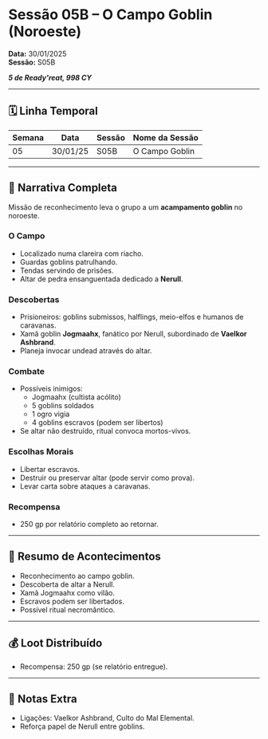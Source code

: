 # Sessão 05B – O Campo Goblin (Noroeste)  
**Data:** 30/01/2025  
**Sessão:** S05B  

***5 de Ready'reat, 998 CY***

---
## 🗓 Linha Temporal
| Semana | Data       | Sessão | Nome da Sessão          |
|--------|-----------|--------|--------------------------|
| 05     | 30/01/25  | S05B   | O Campo Goblin           |

---

## 📖 Narrativa Completa
Missão de reconhecimento leva o grupo a um **acampamento goblin** no noroeste.  

### O Campo
- Localizado numa clareira com riacho.  
- Guardas goblins patrulhando.  
- Tendas servindo de prisões.  
- Altar de pedra ensanguentada dedicado a **Nerull**.  

### Descobertas
- Prisioneiros: goblins submissos, halflings, meio-elfos e humanos de caravanas.  
- Xamã goblin **Jogmaahx**, fanático por Nerull, subordinado de **Vaelkor Ashbrand**.  
- Planeja invocar undead através do altar.  

### Combate
- Possíveis inimigos:  
  - Jogmaahx (cultista acólito)  
  - 5 goblins soldados  
  - 1 ogro vigia  
  - 4 goblins escravos (podem ser libertos)  
- Se altar não destruído, ritual convoca mortos-vivos.  

### Escolhas Morais
- Libertar escravos.  
- Destruir ou preservar altar (pode servir como prova).  
- Levar carta sobre ataques a caravanas.  

### Recompensa
- 250 gp por relatório completo ao retornar.  

---

## 🎲 Resumo de Acontecimentos
- Reconhecimento ao campo goblin.  
- Descoberta de altar a Nerull.  
- Xamã Jogmaahx como vilão.  
- Escravos podem ser libertados.  
- Possível ritual necromântico.  

---

## 💰 Loot Distribuído
- Recompensa: 250 gp (se relatório entregue).  

---

## 🧾 Notas Extra
- Ligações: Vaelkor Ashbrand, Culto do Mal Elemental.  
- Reforça papel de Nerull entre goblins.  
